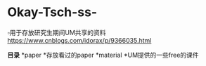 # Okay-Tsch-ss-

▫️用于存放研究生期间UM共享的资料
https://www.cnblogs.com/idorax/p/9366035.html

**目录** 
*paper 
  *存放看过的paper 
*material 
  *UM提供的一些free的课件 
